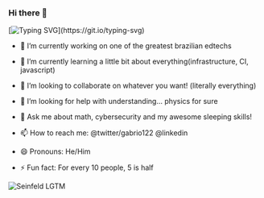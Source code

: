 ### Hi there 👋
[![Typing SVG](https://readme-typing-svg.herokuapp.com/?lines=So+it+does+work!;Hello+everyone!;Hallo+alle+zusammen!;Olá+pessoal!;こんにちは、+みんな;大家好;ciao+a+tutti!;Bonjour+à+tous!)](https://git.io/typing-svg)

- 🔭 I’m currently working on one of the greatest brazilian edtechs

- 🌱 I’m currently learning a little bit about everything(infrastructure, CI, javascript)

- 👯 I’m looking to collaborate on whatever you want! (literally everything)

- 🤔 I’m looking for help with understanding... physics for sure

- 💬 Ask me about math, cybersecurity and my awesome sleeping skills!

- 📫 How to reach me: @twitter/gabrio122 @linkedin

- 😄 Pronouns: He/Him

- ⚡ Fun fact: For every 10 people, 5 is half

![Seinfeld LGTM](https://media.giphy.com/media/6MCHdZPT9HOYo/giphy.gif)
